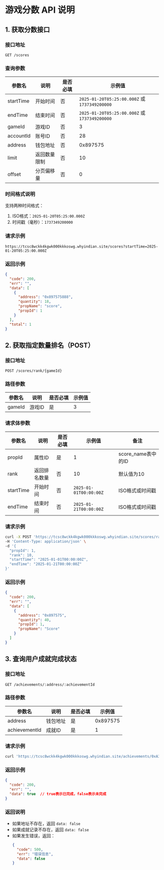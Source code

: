 # 游戏分数 API 说明

## 1. 获取分数接口

### 接口地址
```
GET /scores
```

### 查询参数

| 参数名     | 说明           | 是否必填 | 示例值 |
|-----------|---------------|---------|--------|
| startTime | 开始时间 | 否 | `2025-01-20T05:25:00.000Z` 或 `1737349200000` |
| endTime   | 结束时间 | 否 | `2025-01-20T05:25:00.000Z` 或 `1737349200000` |
| gameId    | 游戏ID | 否 | 3 |
| accountId | 账号ID | 否 | 28 |
| address | 钱包地址 | 否 | 0x897575 |
| limit     | 返回数量限制 | 否 | 10 |
| offset    | 分页偏移量 | 否 | 0 |

### 时间格式说明

支持两种时间格式：
1. ISO格式：`2025-01-20T05:25:00.000Z`
2. 时间戳（毫秒）：`1737349200000`

### 请求示例

```
https://tcsc8wckk4kgwk000kkkoswg.whyindian.site/scores?startTime=2025-01-20T05:25:00.000Z
```

### 返回示例

```json
{
  "code": 200,
  "err": "",
  "data": [
    {
      "address": "0x897575888",
      "quantity": 18,
      "propName": "score",
      "propId": 1
    }
  ],
  "total": 1
}
```

## 2. 获取指定数量排名（POST）

### 接口地址
```
POST /scores/rank/{gameId}
```

### 路径参数

| 参数名  | 说明    | 是否必填 | 示例值 |
|--------|---------|---------|--------|
| gameId | 游戏ID  | 是      | 3      |

### 请求体参数

| 参数名 | 说明         | 是否必填 | 示例值 | 备注 |
|-------|--------------|---------|--------|------|
| propId | 属性ID | 是 | 1 | score_name表中的ID |
| rank | 返回排名数量 | 否 | 10 | 默认值为10 |
| startTime | 开始时间 | 否 | `2025-01-01T00:00:00Z` | ISO格式或时间戳 |
| endTime | 结束时间 | 否 | `2025-01-21T00:00:00Z` | ISO格式或时间戳 |

### 请求示例

```bash
curl -X POST 'https://tcsc8wckk4kgwk000kkkoswg.whyindian.site/scores/rank/3' \
-H 'Content-Type: application/json' \
-d '{
  "propId": 1,
  "rank": 10,
  "startTime": "2025-01-01T00:00:00Z",
  "endTime": "2025-01-21T00:00:00Z"
}'
```

### 返回示例

```json
{
  "code": 200,
  "err": "",
  "data": [
    {
      "address": "0x897575",
      "quantity": 40,
      "propId": 1,
      "propName": "Score"
    }
  ]
}

```

## 3. 查询用户成就完成状态

### 接口地址
```
GET /achievements/:address/:achievementId
```

### 路径参数

| 参数名 | 说明 | 是否必填 | 示例值 |
|--------|------|---------|--------|
| address | 钱包地址 | 是 | 0x897575 |
| achievementId | 成就ID | 是 | 1 |

### 请求示例

```bash
curl 'https://tcsc8wckk4kgwk000kkkoswg.whyindian.site/achievements/0xA34357486224151dDfDB291E13194995c22Df505/1'
```

### 返回示例

```json
{
  "code": 200,
  "err": "",
  "data": true  // true表示已完成，false表示未完成
}
```

### 返回说明

- 如果地址不存在，返回 `data: false`
- 如果成就记录不存在，返回 `data: false`
- 如果发生错误，返回：
  ```json
  {
    "code": 500,
    "err": "错误信息",
    "data": false
  }
  ```
